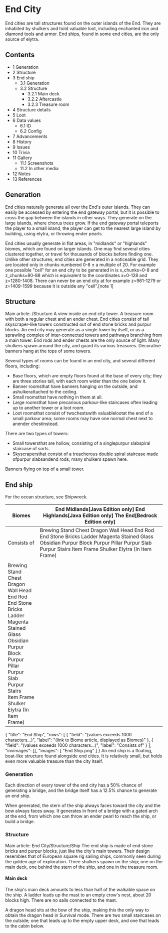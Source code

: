 # End City
End cities are tall structures found on the outer islands of the End. They are inhabited by shulkers and hold valuable loot, including enchanted iron and diamond tools and armor. End ships, found in some end cities, are the only source of elytra.

## Contents
- 1 Generation
- 2 Structure
- 3 End ship
	- 3.1 Generation
	- 3.2 Structure
		- 3.2.1 Main deck
		- 3.2.2 Aftercastle
		- 3.2.3 Treasure room
- 4 Structure details
- 5 Loot
- 6 Data values
	- 6.1 ID
	- 6.2 Config
- 7 Advancements
- 8 History
- 9 Issues
- 10 Trivia
- 11 Gallery
	- 11.1 Screenshots
	- 11.2 In other media
- 12 Notes
- 13 References

## Generation
End cities naturally generate all over the End's outer islands. They can easily be accessed by entering the end gateway portal, but it is possible to cross the gap between the islands in other ways. They generate on the large islands, where chorus trees grow. If the end gateway portal teleports the player to a small island, the player can get to the nearest large island by building, using elytra, or throwing ender pearls.

End cities usually generate in flat areas, in "midlands" or "highlands" biomes, which are found on larger islands. One may find several cities clustered together, or travel for thousands of blocks before finding one. Unlike other structures, end cities are generated in a noticeable grid. They are located only in chunks numbered 0-8 ± a multiple of 20. For example one possible "cell" for an end city to be generated in is x_chunks=0-8 and z_chunks=80-88 which is equivalent to the coordinates x=0-128 and z=1280-1408. There can never be an end city at for example z=961-1279 or z=1409-1599 because it is outside any "cell".[note 1]

## Structure
Main article: /Structure
A view inside an end city tower.
A treasure room with both a regular chest and an ender chest.
End cities consist of tall skyscraper-like towers constructed out of end stone bricks and purpur blocks. An end city may generate as a single tower by itself, or as a sprawling complex of inter-connected towers and pathways branching from a main tower. End rods and ender chests are the only source of light. Many shulkers spawn around the city, and guard its various treasures. Decorative banners hang at the tops of some towers.

Several types of rooms can be found in an end city, and several different floors, including:

- Base floors, which are empty floors found at the base of every city; they are three stories tall, with each room wider than the one below it.
- Banner roomsthat have banners hanging on the outside, and ashulkerattached to the ceiling.
- Small roomsthat have nothing in them at all.
- Large roomsthat have precarious parkour-like staircases often leading up to another tower or a loot room.
- Loot roomsthat consist of twochestswith valuablelootat the end of a small parkour area; some rooms may have one normal chest next to anender chestinstead.

There are two types of towers:

- Small towersthat are hollow, consisting of a singlepurpur slabspiral staircase of sorts.
- Skyscrapersthat consist of a treacherous double spiral staircase made ofpurpur slabsandend rods; many shulkers spawn here.

Banners flying on top of a small tower.

## End ship
For the ocean structure, see Shipwreck.

| Biomes                                                                                                                                                                                                                                                          | End Midlands‌[Java Edition  only] End Highlands‌[Java Edition  only] The End‌[Bedrock Edition  only]                                                                                               |
|-----------------------------------------------------------------------------------------------------------------------------------------------------------------------------------------------------------------------------------------------------------------|----------------------------------------------------------------------------------------------------------------------------------------------------------------------------------------------------|
| Consists of                                                                                                                                                                                                                                                     | Brewing Stand Chest Dragon Wall Head End Rod End Stone Bricks Ladder Magenta Stained Glass Obsidian Purpur Block Purpur Pillar Purpur Slab Purpur Stairs Item Frame Shulker Elytra (In Item Frame) |
|                                                                                                                                                                                                                                                                 |                                                                                                                                                                                                    |
| Brewing Stand<br/>Chest<br/>Dragon Wall Head<br/>End Rod<br/>End Stone Bricks<br/>Ladder<br/>Magenta Stained Glass<br/>Obsidian<br/>Purpur Block<br/>Purpur Pillar<br/>Purpur Slab<br/>Purpur Stairs<br/>Item Frame<br/>Shulker<br/>Elytra (In Item Frame)<br/> |                                                                                                                                                                                                    |

{
    "title": "End Ship",
    "rows": [
        {
            "field": "(values exceeds 1000 characters...)",
            "label": "(link to Biome article, displayed as Biomes)"
        },
        {
            "field": "(values exceeds 1000 characters...)",
            "label": "Consists of"
        }
    ],
    "invimages": [],
    "images": [
        "End Ship.png"
    ]
}
An end ship is a floating, boat-like structure found alongside end cities. It is relatively small, but holds even more valuable treasure than the city itself.

### Generation
Each direction of every tower of the end city has a 50% chance of generating a bridge, and the bridge itself has a 12.5% chance to generate an end ship.

When generated, the stern of the ship always faces toward the city and the bow always faces away. It generates in front of a bridge with a gated arch at the end, from which one can throw an ender pearl to reach the ship, or build a bridge.

### Structure
Main article: End City/Structure/Ship
The end ship is made of end stone bricks and purpur blocks, just like the city's main towers. Their design resembles that of European square rig sailing ships, commonly seen during the golden age of exploration. Three shulkers spawn on the ship; one on the main deck, one behind the stern of the ship, and one in the treasure room.

#### Main deck
The ship's main deck amounts to less than half of the walkable space on the ship. A ladder leads up the mast to an empty crow's nest, about 20 blocks high. There are no sails connected to the mast. 

A dragon head sits at the bow of the ship, making this the only way to obtain the dragon head in Survival mode. There are two small staircases on the outside; one that leads up to the empty upper deck, and one that leads to the cabin below.

